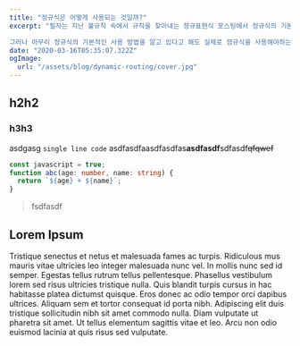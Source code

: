 ```yaml
---
title: "정규식은 어떻게 사용되는 것일까?"
excerpt: "필자는 지난 불규칙 속에서 규칙을 찾아내는 정규표현식 포스팅에서 정규식의 기본적인 사용 방법을 한 차례 설명한 바 있다.

그러나 아무리 정규식의 기본적인 사용 방법을 알고 있다고 해도 실제로 정규식을 사용해야하는 상황이 되면 눈 앞이 깜깜해지기 마련이다."
date: "2020-03-16T05:35:07.322Z"
ogImage:
  url: "/assets/blog/dynamic-routing/cover.jpg"
---
```


## h2h2

### h3h3

asdgasg `single line code` asdfasdfaasdfasdfas**asdfasdf**sdfasdf~~qfqwef~~

```typescript
const javascript = true;
function abc(age: number, name: string) {
  return `${age} + ${name}`;
}
```

> fsdfasdf

## Lorem Ipsum

Tristique senectus et netus et malesuada fames ac turpis. Ridiculous mus mauris vitae ultricies leo integer malesuada nunc vel. In mollis nunc sed id semper. Egestas tellus rutrum tellus pellentesque. Phasellus vestibulum lorem sed risus ultricies tristique nulla. Quis blandit turpis cursus in hac habitasse platea dictumst quisque. Eros donec ac odio tempor orci dapibus ultrices. Aliquam sem et tortor consequat id porta nibh. Adipiscing elit duis tristique sollicitudin nibh sit amet commodo nulla. Diam vulputate ut pharetra sit amet. Ut tellus elementum sagittis vitae et leo. Arcu non odio euismod lacinia at quis risus sed vulputate.
